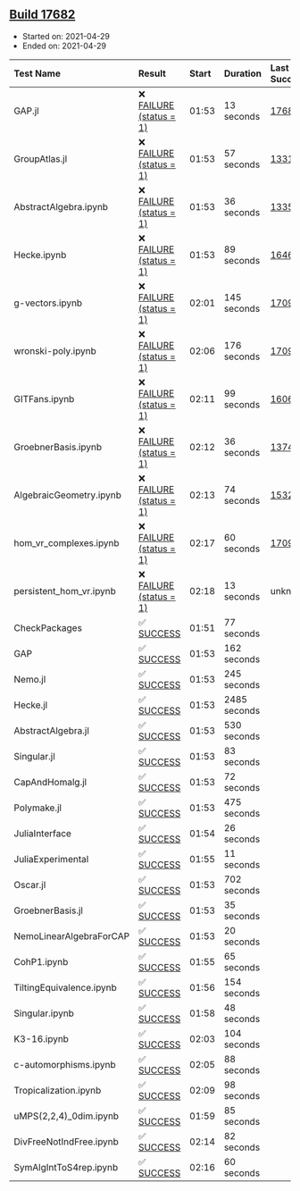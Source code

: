 ## [Build 17682](https://oscarci.mathematik.uni-kl.de/job/oscar/17682/)

* Started on: 2021-04-29
* Ended on: 2021-04-29

| Test Name    | Result | Start | Duration | Last Success | First Failure |
|:-------------|:-------|:------|:---------|:-------------|:--------------|
| GAP.jl | ❌ [FAILURE (status = 1)](https://oscarci.mathematik.uni-kl.de/job/oscar/17682/artifact/logs/build-17682/GAP.jl.log) | 01:53 | 13 seconds | [17681](https://oscarci.mathematik.uni-kl.de/job/oscar/17681/) | [17682](https://oscarci.mathematik.uni-kl.de/job/oscar/17682/) |
| GroupAtlas.jl | ❌ [FAILURE (status = 1)](https://oscarci.mathematik.uni-kl.de/job/oscar/17682/artifact/logs/build-17682/GroupAtlas.jl.log) | 01:53 | 57 seconds | [13311](https://oscarci.mathematik.uni-kl.de/job/oscar/13311/) | [13312](https://oscarci.mathematik.uni-kl.de/job/oscar/13312/) |
| AbstractAlgebra.ipynb | ❌ [FAILURE (status = 1)](https://oscarci.mathematik.uni-kl.de/job/oscar/17682/artifact/logs/build-17682/AbstractAlgebra.ipynb.log) | 01:53 | 36 seconds | [13355](https://oscarci.mathematik.uni-kl.de/job/oscar/13355/) | [13356](https://oscarci.mathematik.uni-kl.de/job/oscar/13356/) |
| Hecke.ipynb | ❌ [FAILURE (status = 1)](https://oscarci.mathematik.uni-kl.de/job/oscar/17682/artifact/logs/build-17682/Hecke.ipynb.log) | 01:53 | 89 seconds | [16463](https://oscarci.mathematik.uni-kl.de/job/oscar/16463/) | [16464](https://oscarci.mathematik.uni-kl.de/job/oscar/16464/) |
| g-vectors.ipynb | ❌ [FAILURE (status = 1)](https://oscarci.mathematik.uni-kl.de/job/oscar/17682/artifact/logs/build-17682/g-vectors.ipynb.log) | 02:01 | 145 seconds | [17099](https://oscarci.mathematik.uni-kl.de/job/oscar/17099/) | [17100](https://oscarci.mathematik.uni-kl.de/job/oscar/17100/) |
| wronski-poly.ipynb | ❌ [FAILURE (status = 1)](https://oscarci.mathematik.uni-kl.de/job/oscar/17682/artifact/logs/build-17682/wronski-poly.ipynb.log) | 02:06 | 176 seconds | [17098](https://oscarci.mathematik.uni-kl.de/job/oscar/17098/) | [17099](https://oscarci.mathematik.uni-kl.de/job/oscar/17099/) |
| GITFans.ipynb | ❌ [FAILURE (status = 1)](https://oscarci.mathematik.uni-kl.de/job/oscar/17682/artifact/logs/build-17682/GITFans.ipynb.log) | 02:11 | 99 seconds | [16068](https://oscarci.mathematik.uni-kl.de/job/oscar/16068/) | [16069](https://oscarci.mathematik.uni-kl.de/job/oscar/16069/) |
| GroebnerBasis.ipynb | ❌ [FAILURE (status = 1)](https://oscarci.mathematik.uni-kl.de/job/oscar/17682/artifact/logs/build-17682/GroebnerBasis.ipynb.log) | 02:12 | 36 seconds | [13748](https://oscarci.mathematik.uni-kl.de/job/oscar/13748/) | [13749](https://oscarci.mathematik.uni-kl.de/job/oscar/13749/) |
| AlgebraicGeometry.ipynb | ❌ [FAILURE (status = 1)](https://oscarci.mathematik.uni-kl.de/job/oscar/17682/artifact/logs/build-17682/AlgebraicGeometry.ipynb.log) | 02:13 | 74 seconds | [15322](https://oscarci.mathematik.uni-kl.de/job/oscar/15322/) | [15323](https://oscarci.mathematik.uni-kl.de/job/oscar/15323/) |
| hom_vr_complexes.ipynb | ❌ [FAILURE (status = 1)](https://oscarci.mathematik.uni-kl.de/job/oscar/17682/artifact/logs/build-17682/hom_vr_complexes.ipynb.log) | 02:17 | 60 seconds | [17099](https://oscarci.mathematik.uni-kl.de/job/oscar/17099/) | [17100](https://oscarci.mathematik.uni-kl.de/job/oscar/17100/) |
| persistent_hom_vr.ipynb | ❌ [FAILURE (status = 1)](https://oscarci.mathematik.uni-kl.de/job/oscar/17682/artifact/logs/build-17682/persistent_hom_vr.ipynb.log) | 02:18 | 13 seconds | unknown | unknown |
| CheckPackages | ✅ [SUCCESS](https://oscarci.mathematik.uni-kl.de/job/oscar/17682/artifact/logs/build-17682/CheckPackages.log) | 01:51 | 77 seconds |  |  |
| GAP | ✅ [SUCCESS](https://oscarci.mathematik.uni-kl.de/job/oscar/17682/artifact/logs/build-17682/GAP.log) | 01:53 | 162 seconds |  |  |
| Nemo.jl | ✅ [SUCCESS](https://oscarci.mathematik.uni-kl.de/job/oscar/17682/artifact/logs/build-17682/Nemo.jl.log) | 01:53 | 245 seconds |  |  |
| Hecke.jl | ✅ [SUCCESS](https://oscarci.mathematik.uni-kl.de/job/oscar/17682/artifact/logs/build-17682/Hecke.jl.log) | 01:53 | 2485 seconds |  |  |
| AbstractAlgebra.jl | ✅ [SUCCESS](https://oscarci.mathematik.uni-kl.de/job/oscar/17682/artifact/logs/build-17682/AbstractAlgebra.jl.log) | 01:53 | 530 seconds |  |  |
| Singular.jl | ✅ [SUCCESS](https://oscarci.mathematik.uni-kl.de/job/oscar/17682/artifact/logs/build-17682/Singular.jl.log) | 01:53 | 83 seconds |  |  |
| CapAndHomalg.jl | ✅ [SUCCESS](https://oscarci.mathematik.uni-kl.de/job/oscar/17682/artifact/logs/build-17682/CapAndHomalg.jl.log) | 01:53 | 72 seconds |  |  |
| Polymake.jl | ✅ [SUCCESS](https://oscarci.mathematik.uni-kl.de/job/oscar/17682/artifact/logs/build-17682/Polymake.jl.log) | 01:53 | 475 seconds |  |  |
| JuliaInterface | ✅ [SUCCESS](https://oscarci.mathematik.uni-kl.de/job/oscar/17682/artifact/logs/build-17682/JuliaInterface.log) | 01:54 | 26 seconds |  |  |
| JuliaExperimental | ✅ [SUCCESS](https://oscarci.mathematik.uni-kl.de/job/oscar/17682/artifact/logs/build-17682/JuliaExperimental.log) | 01:55 | 11 seconds |  |  |
| Oscar.jl | ✅ [SUCCESS](https://oscarci.mathematik.uni-kl.de/job/oscar/17682/artifact/logs/build-17682/Oscar.jl.log) | 01:53 | 702 seconds |  |  |
| GroebnerBasis.jl | ✅ [SUCCESS](https://oscarci.mathematik.uni-kl.de/job/oscar/17682/artifact/logs/build-17682/GroebnerBasis.jl.log) | 01:53 | 35 seconds |  |  |
| NemoLinearAlgebraForCAP | ✅ [SUCCESS](https://oscarci.mathematik.uni-kl.de/job/oscar/17682/artifact/logs/build-17682/NemoLinearAlgebraForCAP.log) | 01:53 | 20 seconds |  |  |
| CohP1.ipynb | ✅ [SUCCESS](https://oscarci.mathematik.uni-kl.de/job/oscar/17682/artifact/logs/build-17682/CohP1.ipynb.log) | 01:55 | 65 seconds |  |  |
| TiltingEquivalence.ipynb | ✅ [SUCCESS](https://oscarci.mathematik.uni-kl.de/job/oscar/17682/artifact/logs/build-17682/TiltingEquivalence.ipynb.log) | 01:56 | 154 seconds |  |  |
| Singular.ipynb | ✅ [SUCCESS](https://oscarci.mathematik.uni-kl.de/job/oscar/17682/artifact/logs/build-17682/Singular.ipynb.log) | 01:58 | 48 seconds |  |  |
| K3-16.ipynb | ✅ [SUCCESS](https://oscarci.mathematik.uni-kl.de/job/oscar/17682/artifact/logs/build-17682/K3-16.ipynb.log) | 02:03 | 104 seconds |  |  |
| c-automorphisms.ipynb | ✅ [SUCCESS](https://oscarci.mathematik.uni-kl.de/job/oscar/17682/artifact/logs/build-17682/c-automorphisms.ipynb.log) | 02:05 | 88 seconds |  |  |
| Tropicalization.ipynb | ✅ [SUCCESS](https://oscarci.mathematik.uni-kl.de/job/oscar/17682/artifact/logs/build-17682/Tropicalization.ipynb.log) | 02:09 | 98 seconds |  |  |
| uMPS(2,2,4)_0dim.ipynb | ✅ [SUCCESS](https://oscarci.mathematik.uni-kl.de/job/oscar/17682/artifact/logs/build-17682/uMPS-2-2-4-_0dim.ipynb.log) | 01:59 | 85 seconds |  |  |
| DivFreeNotIndFree.ipynb | ✅ [SUCCESS](https://oscarci.mathematik.uni-kl.de/job/oscar/17682/artifact/logs/build-17682/DivFreeNotIndFree.ipynb.log) | 02:14 | 82 seconds |  |  |
| SymAlgIntToS4rep.ipynb | ✅ [SUCCESS](https://oscarci.mathematik.uni-kl.de/job/oscar/17682/artifact/logs/build-17682/SymAlgIntToS4rep.ipynb.log) | 02:16 | 60 seconds |  |  |
